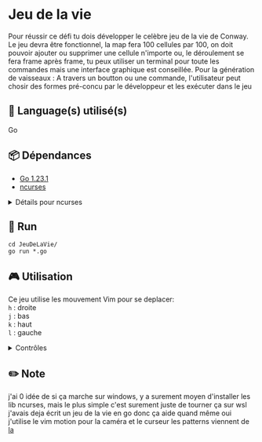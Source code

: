 # Jeu de la vie
Pour réussir ce défi tu dois développer le celèbre jeu de la vie de Conway. Le jeu devra être fonctionnel, la map fera 100 cellules par 100, on doit pouvoir ajouter ou supprimer une cellule n'importe ou, le déroulement se fera frame après frame, tu peux utiliser un terminal pour toute les commandes mais une interface graphique est conseillée. Pour la génération de vaisseaux : A travers un boutton ou une commande, l'utilisateur peut chosir des formes pré-concu par le développeur et les exécuter dans le jeu

## 💾 Language(s) utilisé(s)
Go

## 📦 Dépendances
- [Go 1.23.1](https://go.dev/)
- [ncurses](https://en.wikipedia.org/wiki/Ncurses)
<details>
<summary>Détails pour ncurses</summary>

**Debian/Ubuntu** : \
`apt install ncurses-dev` \
**Arch** : \
`pacman -S ncurses` \
**Windows** : \
[Bonne chance](https://github.com/rthornton128/goncurses/wiki)
	 
</details>

## 🏃 Run
```
cd JeuDeLaVie/
go run *.go
```

## 🎮 Utilisation
Ce jeu utilise les mouvement Vim pour se deplacer: \
`h` : droite \
`j` : bas \
`k` : haut \
`l` : gauche 

<details>
<summary>Contrôles</summary> 
	
`q` : quitter \
`r` : générer un jeu aléatoire \
`c` : reinitialiser le jeu à zéro \
`p` : mettre en pause 

### Quand le jeu est en marche
`hjkl` : bouger la caméra \
`s` : changer la vitesse 

### Quand le jeu est en pause
`hjkl` : bouger la caméra \
`s` : avancer d'un tour \
`t` : activer le curseur 

### Quand le curseur est activé
`hjkl` : bouger le curseur \
`az` : selectionner un pattern
`SPACE` : ajouter le pattern 
</details>

## ✏️ Note
j'ai 0 idée de si ça marche sur windows, y a surement moyen d'installer les lib ncurses, mais le plus simple c'est surement juste de tourner ça sur wsl
j'avais deja écrit un jeu de la vie en go donc ça aide quand même
oui j'utilise le vim motion pour la caméra et le curseur 
les patterns viennent de [la](https://en.wikipedia.org/wiki/Conway%27s_Game_of_Life)
